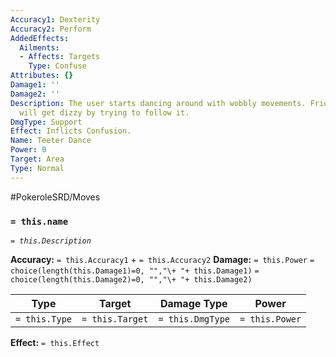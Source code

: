 ```yaml
---
Accuracy1: Dexterity
Accuracy2: Perform
AddedEffects:
  Ailments:
  - Affects: Targets
    Type: Confuse
Attributes: {}
Damage1: ''
Damage2: ''
Description: The user starts dancing around with wobbly movements. Friends and foes
  will get dizzy by trying to follow it.
DmgType: Support
Effect: Inflicts Confusion.
Name: Teeter Dance
Power: 0
Target: Area
Type: Normal
---
```


#PokeroleSRD/Moves

### `= this.name` 
*`= this.Description`*

**Accuracy:** `= this.Accuracy1` + `= this.Accuracy2`
**Damage:** `= this.Power` `= choice(length(this.Damage1)=0, "","\+ "+ this.Damage1)` `= choice(length(this.Damage2)=0, "","\+ "+ this.Damage2)`

| Type          | Target          | Damage Type          | Power          |
| ------------- | --------------- | ---------------- | -------------- |
| `= this.Type` | `= this.Target` | `= this.DmgType` | `= this.Power` | 

**Effect:** `= this.Effect`